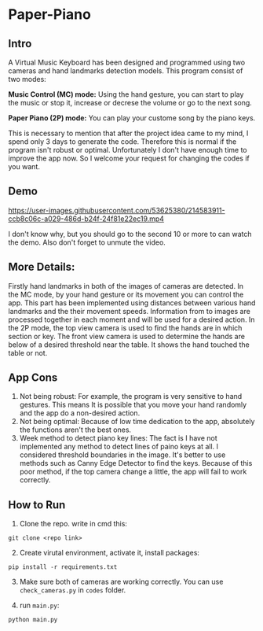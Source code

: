 # Paper-Piano
## Intro
A Virtual Music Keyboard has been designed and programmed using two cameras and hand landmarks detection models. This program consist of two modes:

**Music Control (MC) mode:**
Using the hand gesture, you can start to play the music or stop it,
increase or decrese the volume or go to the next song. 

**Paper Piano (2P) mode:**
You can play your custome song by the piano keys.

This is necessary to mention that after the project idea came to my mind,
I spend only 3 days to generate the code. Therefore this is normal if
the program isn't robust or optimal. Unfortunately I don't have
enough time to improve the app now. So I welcome your request for changing
the codes if you want.


## Demo

https://user-images.githubusercontent.com/53625380/214583911-ccb8c06c-a029-486d-b24f-24f81e22ec19.mp4

I don't know why, but you should go to the second 10 or more to can watch the demo. Also don't forget to unmute the video.

## More Details:
Firstly hand landmarks in both of the images of cameras are detected.
In the MC mode, by your hand gesture or its movement you can control the app.
This part has been implemented using distances between various hand landmarks and
the their movement speeds. Information from to images are processed together in
each moment and will be used for a desired action.
In the 2P mode, the top view camera is used to find the hands are in which section
or key. The front view camera is used to determine the hands are below of a
desired threshold near the table. It shows the hand touched the table or not.

## App Cons
1. Not being robust:
For example, the program is very sensitive to hand gestures. This means
It is possible that you move your hand randomly and the app do a non-desired action.
2. Not being optimal:
Because of low time dedication to the app, absolutely the functions aren't the
best ones.
3. Week method to detect piano key lines:
The fact is I have not implemented any method to detect lines of paino keys
at all. I considered threshold boundaries in the image. It's better to use
methods such as Canny Edge Detector to find the keys. Because of this poor method,
if the top camera change a little, the app will fail to work correctly.

## How to Run
1. Clone the repo. write in cmd this:

`git clone <repo link>`

2. Create virutal environment, activate it, install packages:

`pip install -r requirements.txt`

3. Make sure both of cameras are working correctly. You can use `check_cameras.py`
in `codes` folder.

4. run `main.py`:

`python main.py`

